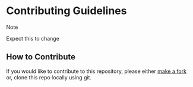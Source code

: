 # Contributing Guidelines

> [!NOTE]
> Expect this to change

## How to Contribute

If you would like to contribute to this repository, please either [make a fork](https://github.com/ahmadk953/poixpixel-discord-bot/fork) or, clone this repo locally using git.
